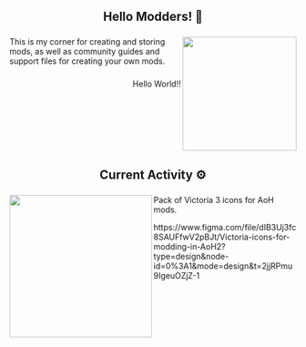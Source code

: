 <h2 align="center">Hello Modders! 👋</h2>

###

<img align="right" height="200" src="https://github.com/GustavHeinrich/Gustav-s-AoH-Modding/assets/164238337/c9b5c879-3ae0-43e7-a868-50e51f4f8c61"  />

###

<p align="left">This is my corner for creating and storing mods, as well as community guides and support files for creating your own mods.</p>

###

<p align="right">Hello World!!</p>

###

<br clear="both">

<h2 align="center">Current Activity ⚙️</h2>

###

<img align="left" height="250" src="https://github.com/GustavHeinrich/Gustav-s-AoH-Modding/assets/164238337/2109afdc-4197-4dd8-b27f-b99ee6b0c591"  />

###

<p align="left">Pack of Victoria 3 icons for AoH mods.</p>
<p align="left">https://www.figma.com/file/dIB3Uj3fc8SAUFfwV2pBJt/Victoria-icons-for-modding-in-AoH2?type=design&node-id=0%3A1&mode=design&t=2jjRPmu9IgeuOZjZ-1</p>

###
